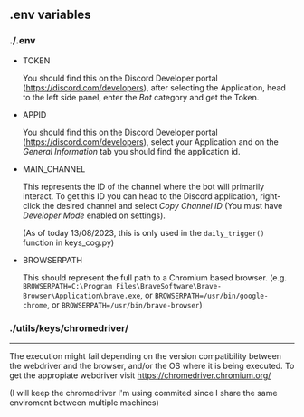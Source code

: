 .env variables
--------------
### ./.env ###
* TOKEN

    You should find this on the Discord Developer portal (https://discord.com/developers), after selecting
    the Application, head to the left side panel, enter the *Bot* category and get the Token.

* APPID

  You should find this on the Discord Developer portal (https://discord.com/developers), select your Application
  and on the *General Information* tab you should find the application id.

* MAIN_CHANNEL

  This represents the ID of the channel where the bot will primarily interact. To get this ID you can head to the Discord
  application, right-click the desired channel and select *Copy Channel ID* (You must have *Developer Mode* enabled on settings).

  (As of today 13/08/2023, this is only used in the ```daily_trigger()``` function in keys_cog.py)

* BROWSERPATH

  This should represent the full path to a Chromium based browser.
  (e.g. ```BROWSERPATH=C:\Program Files\BraveSoftware\Brave-Browser\Application\brave.exe```,
  or ```BROWSERPATH=/usr/bin/google-chrome```,
  or ```BROWSERPATH=/usr/bin/brave-browser```)


### ./utils/keys/chromedriver/ ###
--------------

  The execution might fail depending on the version compatibility between the webdriver and the browser, and/or the OS where it is being executed. To get the appropiate webdriver visit https://chromedriver.chromium.org/
  
  (I will keep the chromedriver I'm using commited since I share the same enviroment between multiple machines)